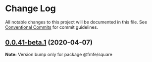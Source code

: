 # Change Log

All notable changes to this project will be documented in this file.
See [Conventional Commits](https://conventionalcommits.org) for commit guidelines.

## [0.0.41-beta.1](https://github.com/fmfe/genesis/compare/v0.0.41-beta.0...v0.0.41-beta.1) (2020-04-07)

**Note:** Version bump only for package @fmfe/square
